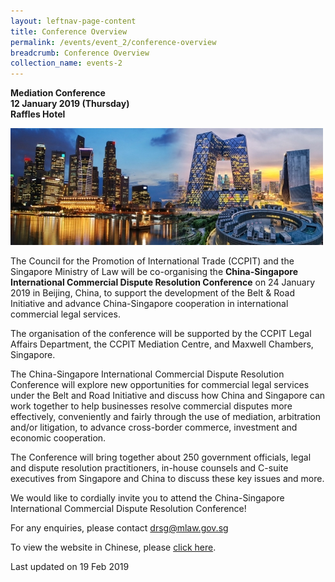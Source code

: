 ```yaml
---
layout: leftnav-page-content
title: Conference Overview
permalink: /events/event_2/conference-overview
breadcrumb: Conference Overview
collection_name: events-2
---
```


**Mediation Conference**  
**12 January 2019 (Thursday)**  
**Raffles Hotel**

![image of city](/images/events/1545207796547.jpg)

The Council for the Promotion of International Trade (CCPIT) and the Singapore Ministry of Law will be co-organising the **China-Singapore International Commercial Dispute Resolution Conference** on 24 January 2019 in Beijing, China, to support the development of the Belt & Road Initiative and advance China-Singapore cooperation in international commercial legal services.
 
The organisation of the conference will be supported by the CCPIT Legal Affairs Department, the CCPIT Mediation Centre, and Maxwell Chambers, Singapore.
 
The China-Singapore International Commercial Dispute Resolution Conference will explore new opportunities for commercial legal services under the Belt and Road Initiative and discuss how China and Singapore can work together to help businesses resolve commercial disputes more effectively, conveniently and fairly through the use of mediation, arbitration and/or litigation, to advance cross-border commerce, investment and economic cooperation.
 
The Conference will bring together about 250 government officials, legal and dispute resolution practitioners, in-house counsels and C-suite executives from Singapore and China to discuss these key issues and more.
 
We would like to cordially invite you to attend the China-Singapore International Commercial Dispute Resolution Conference!


For any enquiries, please contact <drsg@mlaw.gov.sg>


To view the website in Chinese, please [click here](#). 



<p class="right-side-updated">Last updated on 19 Feb 2019 </p>
